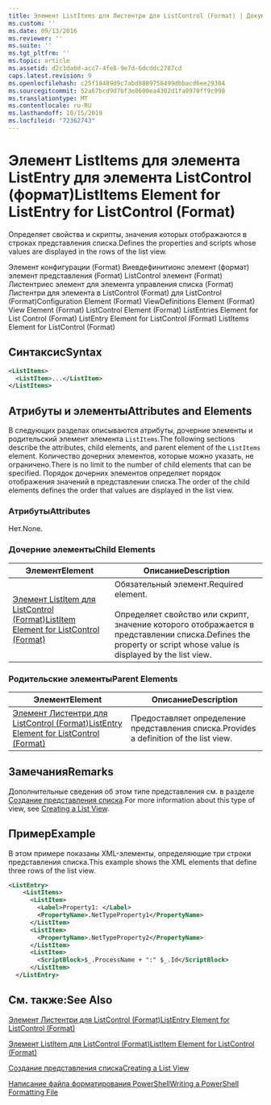 ```yaml
---
title: Элемент ListItems для Листентри для ListControl (Format) | Документация Майкрософт
ms.custom: ''
ms.date: 09/13/2016
ms.reviewer: ''
ms.suite: ''
ms.tgt_pltfrm: ''
ms.topic: article
ms.assetid: d2c1da6d-acc7-4fe8-9e7d-6dcddc2787cd
caps.latest.revision: 9
ms.openlocfilehash: c25f18489d9c7abd8889758499dbbacd6ee29304
ms.sourcegitcommit: 52a67bcd9d7bf3e8600ea4302d1fa8970ff9c998
ms.translationtype: MT
ms.contentlocale: ru-RU
ms.lasthandoff: 10/15/2019
ms.locfileid: "72362743"
---
```

# <a name="listitems-element-for-listentry-for-listcontrol-format"></a><span data-ttu-id="d5691-102">Элемент ListItems для элемента ListEntry для элемента ListControl (формат)</span><span class="sxs-lookup"><span data-stu-id="d5691-102">ListItems Element for ListEntry for ListControl (Format)</span></span>

<span data-ttu-id="d5691-103">Определяет свойства и скрипты, значения которых отображаются в строках представления списка.</span><span class="sxs-lookup"><span data-stu-id="d5691-103">Defines the properties and scripts whose values are displayed in the rows of the list view.</span></span>

<span data-ttu-id="d5691-104">Элемент конфигурации (Format) Виевдефинитионс элемент (формат) элемент представления (Format) ListControl элемент (Format) Листентриес элемент для элемента управления списка (Format) Листентри для элемента в ListControl (Format) для ListControl (Format)</span><span class="sxs-lookup"><span data-stu-id="d5691-104">Configuration Element (Format) ViewDefinitions Element (Format) View Element (Format) ListControl Element (Format) ListEntries Element for List Control (Format) ListEntry Element for ListControl (Format) ListItems Element for ListControl (Format)</span></span>

## <a name="syntax"></a><span data-ttu-id="d5691-105">Синтаксис</span><span class="sxs-lookup"><span data-stu-id="d5691-105">Syntax</span></span>

```xml
<ListItems>
  <ListItem>...</ListItem>
</ListItems>
```

## <a name="attributes-and-elements"></a><span data-ttu-id="d5691-106">Атрибуты и элементы</span><span class="sxs-lookup"><span data-stu-id="d5691-106">Attributes and Elements</span></span>

<span data-ttu-id="d5691-107">В следующих разделах описываются атрибуты, дочерние элементы и родительский элемент элемента `ListItems`.</span><span class="sxs-lookup"><span data-stu-id="d5691-107">The following sections describe the attributes, child elements, and parent element of the `ListItems` element.</span></span> <span data-ttu-id="d5691-108">Количество дочерних элементов, которые можно указать, не ограничено.</span><span class="sxs-lookup"><span data-stu-id="d5691-108">There is no limit to the number of child elements that can be specified.</span></span> <span data-ttu-id="d5691-109">Порядок дочерних элементов определяет порядок отображения значений в представлении списка.</span><span class="sxs-lookup"><span data-stu-id="d5691-109">The order of the child elements defines the order that values are displayed in the list view.</span></span>

### <a name="attributes"></a><span data-ttu-id="d5691-110">Атрибуты</span><span class="sxs-lookup"><span data-stu-id="d5691-110">Attributes</span></span>

<span data-ttu-id="d5691-111">Нет.</span><span class="sxs-lookup"><span data-stu-id="d5691-111">None.</span></span>

### <a name="child-elements"></a><span data-ttu-id="d5691-112">Дочерние элементы</span><span class="sxs-lookup"><span data-stu-id="d5691-112">Child Elements</span></span>

|<span data-ttu-id="d5691-113">Элемент</span><span class="sxs-lookup"><span data-stu-id="d5691-113">Element</span></span>|<span data-ttu-id="d5691-114">Описание</span><span class="sxs-lookup"><span data-stu-id="d5691-114">Description</span></span>|
|-------------|-----------------|
|[<span data-ttu-id="d5691-115">Элемент ListItem для ListControl (Format)</span><span class="sxs-lookup"><span data-stu-id="d5691-115">ListItem Element for ListControl (Format)</span></span>](./listitem-element-for-listitems-for-listcontrol-format.md)|<span data-ttu-id="d5691-116">Обязательный элемент.</span><span class="sxs-lookup"><span data-stu-id="d5691-116">Required element.</span></span><br /><br /> <span data-ttu-id="d5691-117">Определяет свойство или скрипт, значение которого отображается в представлении списка.</span><span class="sxs-lookup"><span data-stu-id="d5691-117">Defines the property or script whose value is displayed by the list view.</span></span>|

### <a name="parent-elements"></a><span data-ttu-id="d5691-118">Родительские элементы</span><span class="sxs-lookup"><span data-stu-id="d5691-118">Parent Elements</span></span>

|<span data-ttu-id="d5691-119">Элемент</span><span class="sxs-lookup"><span data-stu-id="d5691-119">Element</span></span>|<span data-ttu-id="d5691-120">Описание</span><span class="sxs-lookup"><span data-stu-id="d5691-120">Description</span></span>|
|-------------|-----------------|
|[<span data-ttu-id="d5691-121">Элемент Листентри для ListControl (Format)</span><span class="sxs-lookup"><span data-stu-id="d5691-121">ListEntry Element for ListControl (Format)</span></span>](./listentry-element-for-listcontrol-format.md)|<span data-ttu-id="d5691-122">Предоставляет определение представления списка.</span><span class="sxs-lookup"><span data-stu-id="d5691-122">Provides a definition of the list view.</span></span>|

## <a name="remarks"></a><span data-ttu-id="d5691-123">Замечания</span><span class="sxs-lookup"><span data-stu-id="d5691-123">Remarks</span></span>

<span data-ttu-id="d5691-124">Дополнительные сведения об этом типе представления см. в разделе [Создание представления списка](./creating-a-list-view.md).</span><span class="sxs-lookup"><span data-stu-id="d5691-124">For more information about this type of view, see [Creating a List View](./creating-a-list-view.md).</span></span>

## <a name="example"></a><span data-ttu-id="d5691-125">Пример</span><span class="sxs-lookup"><span data-stu-id="d5691-125">Example</span></span>

<span data-ttu-id="d5691-126">В этом примере показаны XML-элементы, определяющие три строки представления списка.</span><span class="sxs-lookup"><span data-stu-id="d5691-126">This example shows the XML elements that define three rows of the list view.</span></span>

```xml
<ListEntry>
    <ListItems>
      <ListItem>
        <Label>Property1: </Label>
        <PropertyName>.NetTypeProperty1</PropertyName>
      </ListItem>
      <ListItem>
        <PropertyName>.NetTypeProperty2</PropertyName>
      </ListItem>
      <ListItem>
        <ScriptBlock>$_.ProcessName + ":" $_.Id</ScriptBlock>
      </ListItem>
  </ListEntry>
```

## <a name="see-also"></a><span data-ttu-id="d5691-127">См. также:</span><span class="sxs-lookup"><span data-stu-id="d5691-127">See Also</span></span>

[<span data-ttu-id="d5691-128">Элемент Листентри для ListControl (Format)</span><span class="sxs-lookup"><span data-stu-id="d5691-128">ListEntry Element for ListControl (Format)</span></span>](./listentry-element-for-listcontrol-format.md)

[<span data-ttu-id="d5691-129">Элемент ListItem для ListControl (Format)</span><span class="sxs-lookup"><span data-stu-id="d5691-129">ListItem Element for ListControl (Format)</span></span>](./listitem-element-for-listitems-for-listcontrol-format.md)

[<span data-ttu-id="d5691-130">Создание представления списка</span><span class="sxs-lookup"><span data-stu-id="d5691-130">Creating a List View</span></span>](./creating-a-list-view.md)

[<span data-ttu-id="d5691-131">Написание файла форматирования PowerShell</span><span class="sxs-lookup"><span data-stu-id="d5691-131">Writing a PowerShell Formatting File</span></span>](./writing-a-powershell-formatting-file.md)
